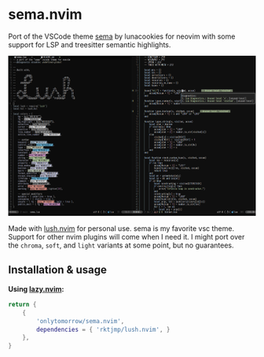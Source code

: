 # sema.nvim

Port of the VSCode theme [sema](https://lunacookies.github.io/sema/) by lunacookies for neovim
with some support for LSP and treesitter semantic highlights.

![screenshot](prev.png)

Made with [lush.nvim](https://github.com/rktjmp/lush.nvim) for personal use.
sema is my favorite vsc theme. Support for other nvim plugins will come when I need it.
I might port over the `chroma`, `soft`, and `light` variants at some point, but no guarantees.

## Installation & usage

**Using [lazy.nvim](https://github.com/folke/lazy.nvim):**

```lua
return { 
    {
        'onlytomorrow/sema.nvim', 
        dependencies = { 'rktjmp/lush.nvim', }
    },
}
```
